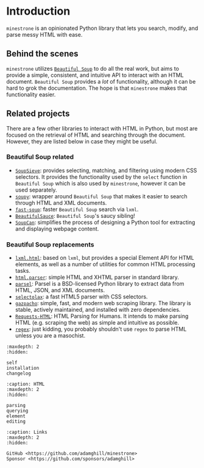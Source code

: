 # Introduction

`minestrone` is an opinionated Python library that lets you search, modify, and parse messy HTML with ease.

## Behind the scenes

`minestrone` utilizes [`Beautiful Soup`](https://www.crummy.com/software/BeautifulSoup/bs4/doc/) to do all the real work, but aims to provide a simple, consistent, and intuitive API to interact with an HTML document. `Beautiful Soup` provides a _lot_ of functionality, although it can be hard to grok the documentation. The hope is that `minestrone` makes that functionality easier.

## Related projects

There are a few other libraries to interact with HTML in Python, but most are focused on the retrieval of HTML and searching through the document. However, they are listed below in case they might be useful.

### Beautiful Soup related

- [`SoupSieve`](https://facelessuser.github.io/soupsieve/): provides selecting, matching, and filtering using modern CSS selectors. It provides the functionality used by the `select` function in `Beautiful Soup` which is also used by `minestrone`, however it can be used separately.
- [`soupy`](https://soupy.readthedocs.io/): wrapper around `Beautiful Soup` that makes it easier to search through HTML and XML documents.
- [`fast-soup`](https://pypi.org/project/fast-soup/): faster `Beautiful Soup` search via `lxml`.
- [`BeautifulSauce`](https://github.com/nateraw/BeautifulSauce): `Beautiful Soup`'s saucy sibling!
- [`SoupCan`](https://pypi.org/project/soupcan/): simplifies the process of designing a Python tool for extracting and displaying webpage content.

### Beautiful Soup replacements

- [`lxml.html`](https://lxml.de/lxmlhtml.html): based on `lxml`, but provides a special Element API for HTML elements, as well as a number of utilities for common HTML processing tasks.
- [`html.parser`](https://docs.python.org/3/library/html.parser.html): simple HTML and XHTML parser in standard library.
- [`parsel`](https://parsel.readthedocs.io/): Parsel is a BSD-licensed Python library to extract data from HTML, JSON, and XML documents.
- [`selectolax`](https://github.com/rushter/selectolax): a fast HTML5 parser with CSS selectors.
- [`gazpacho`](https://pypi.org/project/gazpacho/): simple, fast, and modern web scraping library. The library is stable, actively maintained, and installed with zero dependencies.
- [`Requests-HTML`](https://requests-html.kennethreitz.org/): HTML Parsing for Humans. It intends to make parsing HTML (e.g. scraping the web) as simple and intuitive as possible.
- [`regex`](https://docs.python.org/3/library/re.html): just kidding, you probably shouldn't use `regex` to parse HTML unless you are a masochist.

```{toctree}
:maxdepth: 2
:hidden:

self
installation
changelog
```

```{toctree}
:caption: HTML
:maxdepth: 2
:hidden:

parsing
querying
element
editing
```

```{toctree}
:caption: Links
:maxdepth: 2
:hidden:

GitHub <https://github.com/adamghill/minestrone>
Sponsor <https://github.com/sponsors/adamghill>
```
